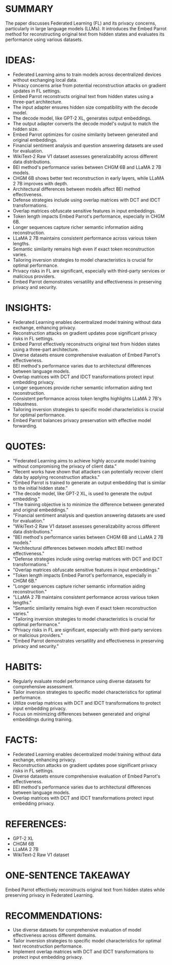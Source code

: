 # SUMMARY
The paper discusses Federated Learning (FL) and its privacy concerns, particularly in large language models (LLMs). It introduces the Embed Parrot method for reconstructing original text from hidden states and evaluates its performance using various datasets.

# IDEAS:
- Federated Learning aims to train models across decentralized devices without exchanging local data.
- Privacy concerns arise from potential reconstruction attacks on gradient updates in FL settings.
- Embed Parrot reconstructs original text from hidden states using a three-part architecture.
- The input adapter ensures hidden size compatibility with the decode model.
- The decode model, like GPT-2 XL, generates output embeddings.
- The output adapter converts the decode model's output to match the hidden size.
- Embed Parrot optimizes for cosine similarity between generated and original embeddings.
- Financial sentiment analysis and question answering datasets are used for evaluation.
- WikiText-2 Raw V1 dataset assesses generalizability across different data distributions.
- BEI method's performance varies between CHGM 6B and LLaMA 2 7B models.
- CHGM 6B shows better text reconstruction in early layers, while LLaMA 2 7B improves with depth.
- Architectural differences between models affect BEI method effectiveness.
- Defense strategies include using overlap matrices with DCT and IDCT transformations.
- Overlap matrices obfuscate sensitive features in input embeddings.
- Token length impacts Embed Parrot's performance, especially in CHGM 6B.
- Longer sequences capture richer semantic information aiding reconstruction.
- LLaMA 2 7B maintains consistent performance across various token lengths.
- Semantic similarity remains high even if exact token reconstruction varies.
- Tailoring inversion strategies to model characteristics is crucial for optimal performance.
- Privacy risks in FL are significant, especially with third-party services or malicious providers.
- Embed Parrot demonstrates versatility and effectiveness in preserving privacy and security.

# INSIGHTS:
- Federated Learning enables decentralized model training without data exchange, enhancing privacy.
- Reconstruction attacks on gradient updates pose significant privacy risks in FL settings.
- Embed Parrot effectively reconstructs original text from hidden states using a three-part architecture.
- Diverse datasets ensure comprehensive evaluation of Embed Parrot's effectiveness.
- BEI method's performance varies due to architectural differences between language models.
- Overlap matrices with DCT and IDCT transformations protect input embedding privacy.
- Longer sequences provide richer semantic information aiding text reconstruction.
- Consistent performance across token lengths highlights LLaMA 2 7B's robustness.
- Tailoring inversion strategies to specific model characteristics is crucial for optimal performance.
- Embed Parrot balances privacy preservation with effective model forwarding.

# QUOTES:
- "Federated Learning aims to achieve highly accurate model training without compromising the privacy of client data."
- "Recent works have shown that attackers can potentially recover client data by applying reconstruction attacks."
- "Embed Parrot is trained to generate an output embedding that is similar to the initial hidden state."
- "The decode model, like GPT-2 XL, is used to generate the output embedding."
- "The training objective is to minimize the difference between generated and original embeddings."
- "Financial sentiment analysis and question answering datasets are used for evaluation."
- "WikiText-2 Raw V1 dataset assesses generalizability across different data distributions."
- "BEI method's performance varies between CHGM 6B and LLaMA 2 7B models."
- "Architectural differences between models affect BEI method effectiveness."
- "Defense strategies include using overlap matrices with DCT and IDCT transformations."
- "Overlap matrices obfuscate sensitive features in input embeddings."
- "Token length impacts Embed Parrot's performance, especially in CHGM 6B."
- "Longer sequences capture richer semantic information aiding reconstruction."
- "LLaMA 2 7B maintains consistent performance across various token lengths."
- "Semantic similarity remains high even if exact token reconstruction varies."
- "Tailoring inversion strategies to model characteristics is crucial for optimal performance."
- "Privacy risks in FL are significant, especially with third-party services or malicious providers."
- "Embed Parrot demonstrates versatility and effectiveness in preserving privacy and security."

# HABITS:
- Regularly evaluate model performance using diverse datasets for comprehensive assessment.
- Tailor inversion strategies to specific model characteristics for optimal performance.
- Utilize overlap matrices with DCT and IDCT transformations to protect input embedding privacy.
- Focus on minimizing differences between generated and original embeddings during training.

# FACTS:
- Federated Learning enables decentralized model training without data exchange, enhancing privacy.
- Reconstruction attacks on gradient updates pose significant privacy risks in FL settings.
- Diverse datasets ensure comprehensive evaluation of Embed Parrot's effectiveness.
- BEI method's performance varies due to architectural differences between language models.
- Overlap matrices with DCT and IDCT transformations protect input embedding privacy.

# REFERENCES:
- GPT-2 XL
- CHGM 6B
- LLaMA 2 7B
- WikiText-2 Raw V1 dataset

# ONE-SENTENCE TAKEAWAY
Embed Parrot effectively reconstructs original text from hidden states while preserving privacy in Federated Learning.

# RECOMMENDATIONS:
- Use diverse datasets for comprehensive evaluation of model effectiveness across different domains.
- Tailor inversion strategies to specific model characteristics for optimal text reconstruction performance.
- Implement overlap matrices with DCT and IDCT transformations to protect input embedding privacy.